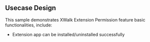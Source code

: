 ## Usecase Design

This sample demonstrates XWalk Extension Permission feature basic functionalities, include:

* Extension app can be installed/uninstalled successfully
